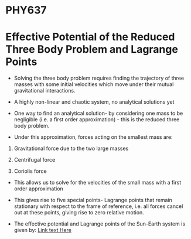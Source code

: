 # PHY637
# Effective Potential of the Reduced Three Body Problem and Lagrange Points

-   Solving the three body problem requires finding the trajectory of three masses with some initial velocities which move under their mutual gravitational interactions.

-   A highly non-linear and chaotic system, no analytical solutions yet

-   One way to find an analytical solution- by considering one mass to be negligible (i.e. a first order approximation) - this is the reduced three body problem.

-   Under this approximation, forces acting on the smallest mass are:

1.  Gravitational force due to the two large masses

2.  Centrifugal force

3.  Coriolis force

-   This allows us to solve for the velocities of the small mass with a first order approximation

-   This gives rise to five special points- Lagrange points that remain stationary with respect to the frame of reference, i.e. all forces cancel out at these points, giving rise to zero relative motion.

-   The effective potential and Lagrange points of the Sun-Earth system is given by:
[Link text Here](http://inside.mines.edu/fs_home/tohno/teaching/PH505_2011/Paper_TianyuanGuan.pdf)

